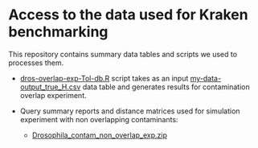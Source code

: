 # Access to the data used for Kraken benchmarking

This repository contains summary data tables and scripts we used to processes them.

* [dros-overlap-exp-Tol-db.R](https://github.com/noraracht/kraken_scripts/blob/master/dros-overlap-exp-Tol-db.R) script takes as an input [my-data-output_true_H.csv](https://github.com/noraracht/kraken_scripts/blob/master/my-data-output_true_H.csv) data table and generates results for contamination overlap experiment.


* Query summary reports and distance matrices used for simulation experiment with non overlapping contaminants:
    - [Drosophila_contam_non_overlap_exp.zip](https://github.com/noraracht/kraken_raw_data/blob/master/Drosophila_contam_non_overlap_exp.zip)



